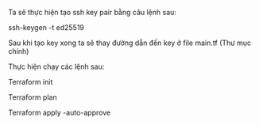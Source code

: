 Ta sẽ thực hiện tạo ssh key pair bằng câu lệnh sau:

ssh-keygen -t ed25519

Sau khi tạo key xong ta sẽ thay đường dẫn đến key ở file main.tf (Thư mục chính)

Thực hiện chạy các lệnh sau:

Terraform init

Terraform plan

Terraform apply -auto-approve
